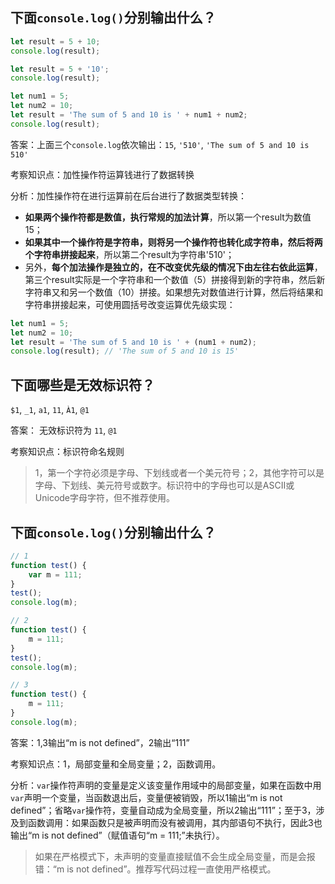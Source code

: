 ## 下面`console.log()`分别输出什么？

```js
let result = 5 + 10;
console.log(result);
```

```js
let result = 5 + '10';
console.log(result);
```

```js
let num1 = 5;
let num2 = 10;
let result = 'The sum of 5 and 10 is ' + num1 + num2;
console.log(result);
```

答案：上面三个`console.log`依次输出：`15`, `'510'`, `'The sum of 5 and 10 is 510'`

考察知识点：加性操作符运算钱进行了数据转换

分析：加性操作符在进行运算前在后台进行了数据类型转换：

- **如果两个操作符都是数值，执行常规的加法计算**，所以第一个result为数值15；
- **如果其中一个操作符是字符串，则将另一个操作符也转化成字符串，然后将两个字符串拼接起来**，所以第二个result为字符串'510'；
- 另外，**每个加法操作是独立的，在不改变优先级的情况下由左往右依此运算**，第三个result实际是一个字符串和一个数值（5）拼接得到新的字符串，然后新字符串又和另一个数值（10）拼接。如果想先对数值进行计算，然后将结果和字符串拼接起来，可使用圆括号改变运算优先级实现：

```js
let num1 = 5;
let num2 = 10;
let result = 'The sum of 5 and 10 is ' + (num1 + num2);
console.log(result); // 'The sum of 5 and 10 is 15'
```

## 下面哪些是无效标识符？

`$1`, `_1`, `a1`, `11`, `À1`, `@1`

答案： 无效标识符为 `11`, `@1`

考察知识点：标识符命名规则

> 1，第一个字符必须是字母、下划线或者一个美元符号；2，其他字符可以是字母、下划线、美元符号或数字。标识符中的字母也可以是ASCII或Unicode字母字符，但不推荐使用。

## 下面`console.log()`分别输出什么？

```js
// 1
function test() {
	var m = 111;
}
test();
console.log(m);
```

```js
// 2
function test() {
	m = 111;
}
test();
console.log(m);
```

```js
// 3
function test() {
	m = 111;
}
console.log(m);
```

答案：1,3输出“m is not defined”，2输出“111”

考察知识点：1，局部变量和全局变量；2，函数调用。

分析：`var`操作符声明的变量是定义该变量作用域中的局部变量，如果在函数中用`var`声明一个变量，当函数退出后，变量便被销毁，所以1输出“m is not defined”；省略`var`操作符，变量自动成为全局变量，所以2输出“111”；至于3，涉及到函数调用：如果函数只是被声明而没有被调用，其内部语句不执行，因此3也输出“m is not defined”（赋值语句“m = 111;”未执行）。

> 如果在严格模式下，未声明的变量直接赋值不会生成全局变量，而是会报错：“m is not defined”。推荐写代码过程一直使用严格模式。